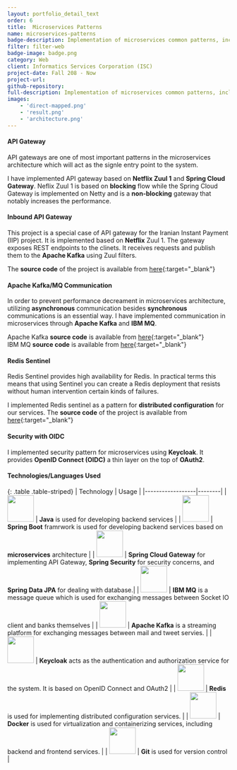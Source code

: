 ```yaml
---
layout: portfolio_detail_text
order: 6
title:  Microservices Patterns
name: microservices-patterns
badge-description: Implementation of microservices common patterns, including API gateway, async communication, redis sentinel, and security through OCID.
filter: filter-web
badge-image: badge.png
category: Web
client: Informatics Services Corporation (ISC)
project-date: Fall 208 - Now
project-url:
github-repository:
full-description: Implementation of microservices common patterns, including API gateway, async communication, redis sentinel, and security through OCID.
images:
    - 'direct-mapped.png'
    - 'result.png'
    - 'architecture.png'
---
```

#### API Gateway
API gateways are one of most important patterns in the microservices architecture which will act as the signle entry point to the system.

I have implemented API gateway based on **Netflix Zuul 1** and **Spring Cloud Gateway**. Neflix Zuul 1 is based on **blocking** flow while the Spring Cloud Gateway is implemented on Netty and is a **non-blocking** gateway that notably increases the performance.
#### Inbound API Gateway
This project is a special case of API gateway for the Iranian Instant Payment (IIP) project. It is implemented based on **Netflix** Zuul 1. The gateway exposes REST endpoints to the clinets. It receives requests and publish them to the **Apache Kafka** using Zuul filters. 

The **source code** of the project is available from [here](https://github.com/abradat/inbound-gateway){:target="_blank"}
#### Apache Kafka/MQ Communication
In order to prevent performance decreament in microservices architecture, utilizing **asynchronous** communication besides **synchronous** communications is an essential way. I have implemented communication in microservices through **Apache Kafka** and **IBM MQ**.

Apache Kafka **source code** is available from [here](https://github.com/Abradat/microservice-kafka-messaging){:target="_blank"}  
IBM MQ **source code** is available from [here](https://github.com/Abradat/microservice-mq-messaging){:target="_blank"}
#### Redis Sentinel
Redis Sentinel provides high availability for Redis. In practical terms this means that using Sentinel you can create a Redis deployment that resists without human intervention certain kinds of failures.

I implemented Redis sentinel as a pattern for **distributed configuration** for our services. The **source code** of the project is available from [here](https://github.com/abradat/redis-sentinel){:target="_blank"}
#### Security with OIDC
I implemented security pattern for microservices using **Keycloak**. It provides **OpenID Connect (OIDC)** a thin layer on the top of **OAuth2**.

#### Technologies/Languages Used

{: .table .table-striped}
| Technology | Usage |
|------------------|--------|
| <img src="{{'assets/img/portfolio/technologies/java.png' | relative_url}}" width="60" height="60"> | **Java** is used for developing backend services |
| <img src="{{'assets/img/portfolio/technologies/spring-boot.png' | relative_url}}" width="60" height="60"> | **Spring Boot** framrwork is used for developing backend services based on **microservices** architecture |
| <img src="{{'assets/img/portfolio/technologies/spring.png' | relative_url}}" width="60" height="60"> | **Spring Cloud Gateway** for implementing API Gateway, **Spring Security** for security concerns, and **Spring Data JPA** for dealing with database.|
| <img src="{{'assets/img/portfolio/technologies/ibm-mq.png' | relative_url}}" width="60" height="60"> | **IBM MQ** is a message queue which is used for exchanging messages between Socket IO client and banks themselves |
| <img src="{{'assets/img/portfolio/technologies/kafka.png' | relative_url}}" width="60" height="60"> | **Apache Kafka** is a streaming platform for exchanging messages between mail and tweet servies. |
| <img src="{{'assets/img/portfolio/technologies/keycloak.png' | relative_url}}" width="60" height="60"> | **Keycloak** acts as the authentication and authorization service for the system. It is based on OpenID Connect and OAuth2 |
| <img src="{{'assets/img/portfolio/technologies/redis.png' | relative_url}}" width="60" height="60"> | **Redis** is used for implementing distributed configuration services. |
| <img src="{{'assets/img/portfolio/technologies/docker.png' | relative_url}}" width="60" height="60"> | **Docker** is used for virtualization and containerizing services, including backend and frontend services. |
| <img src="{{'assets/img/portfolio/technologies/git.png' | relative_url}}" width="60" height="60"> | **Git** is used for version control |

